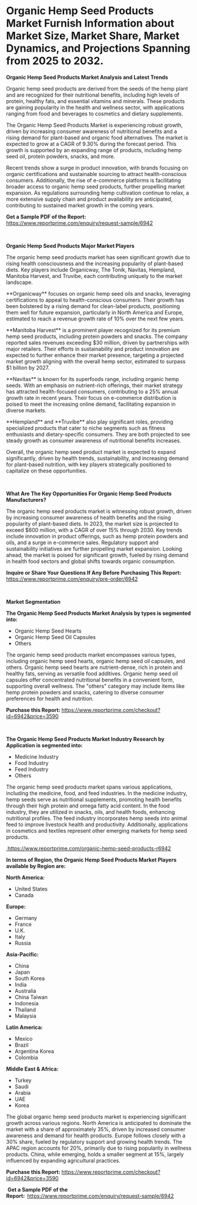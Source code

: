 <p><h1>Organic Hemp Seed Products Market Furnish Information about Market Size, Market Share, Market Dynamics, and Projections Spanning from 2025 to 2032.</h1></p><p><strong>Organic Hemp Seed Products Market Analysis and Latest Trends</strong></p>
<p><p>Organic hemp seed products are derived from the seeds of the hemp plant and are recognized for their nutritional benefits, including high levels of protein, healthy fats, and essential vitamins and minerals. These products are gaining popularity in the health and wellness sector, with applications ranging from food and beverages to cosmetics and dietary supplements.</p><p>The Organic Hemp Seed Products Market is experiencing robust growth, driven by increasing consumer awareness of nutritional benefits and a rising demand for plant-based and organic food alternatives. The market is expected to grow at a CAGR of 9.30% during the forecast period. This growth is supported by an expanding range of products, including hemp seed oil, protein powders, snacks, and more.</p><p>Recent trends show a surge in product innovation, with brands focusing on organic certifications and sustainable sourcing to attract health-conscious consumers. Additionally, the rise of e-commerce platforms is facilitating broader access to organic hemp seed products, further propelling market expansion. As regulations surrounding hemp cultivation continue to relax, a more extensive supply chain and product availability are anticipated, contributing to sustained market growth in the coming years.</p></p>
<p><strong>Get a Sample PDF of the Report:&nbsp;</strong> <a href="https://www.reportprime.com/enquiry/request-sample/6942?utm_campaign=4556&utm_medium=2&utm_source=Github&utm_content=ia&utm_term=17052025&utm_id=organic-hemp-seed-products">https://www.reportprime.com/enquiry/request-sample/6942</a></p>
<p>&nbsp;</p>
<p><strong>Organic Hemp Seed Products Major Market Players</strong></p>
<p><p>The organic hemp seed products market has seen significant growth due to rising health consciousness and the increasing popularity of plant-based diets. Key players include Organicway, The Tonik, Navitas, Hempland, Manitoba Harvest, and Truvibe, each contributing uniquely to the market landscape.</p><p>**Organicway** focuses on organic hemp seed oils and snacks, leveraging certifications to appeal to health-conscious consumers. Their growth has been bolstered by a rising demand for clean-label products, positioning them well for future expansion, particularly in North America and Europe, estimated to reach a revenue growth rate of 10% over the next few years.</p><p>**Manitoba Harvest** is a prominent player recognized for its premium hemp seed products, including protein powders and snacks. The company reported sales revenues exceeding $30 million, driven by partnerships with major retailers. Their efforts in sustainability and product innovation are expected to further enhance their market presence, targeting a projected market growth aligning with the overall hemp sector, estimated to surpass $1 billion by 2027.</p><p>**Navitas** is known for its superfoods range, including organic hemp seeds. With an emphasis on nutrient-rich offerings, their market strategy has attracted health-focused consumers, contributing to a 25% annual growth rate in recent years. Their focus on e-commerce distribution is poised to meet the increasing online demand, facilitating expansion in diverse markets.</p><p>**Hempland** and **Truvibe** also play significant roles, providing specialized products that cater to niche segments such as fitness enthusiasts and dietary-specific consumers. They are both projected to see steady growth as consumer awareness of nutritional benefits increases.</p><p>Overall, the organic hemp seed product market is expected to expand significantly, driven by health trends, sustainability, and increasing demand for plant-based nutrition, with key players strategically positioned to capitalize on these opportunities.</p></p>
<p>&nbsp;</p>
<p><strong>What Are The Key Opportunities For Organic Hemp Seed Products Manufacturers?</strong></p>
<p><p>The organic hemp seed products market is witnessing robust growth, driven by increasing consumer awareness of health benefits and the rising popularity of plant-based diets. In 2023, the market size is projected to exceed $600 million, with a CAGR of over 15% through 2030. Key trends include innovation in product offerings, such as hemp protein powders and oils, and a surge in e-commerce sales. Regulatory support and sustainability initiatives are further propelling market expansion. Looking ahead, the market is poised for significant growth, fueled by rising demand in health food sectors and global shifts towards organic consumption.</p></p>
<p><strong>Inquire or Share Your Questions If Any Before Purchasing This Report:</strong> <a href="https://www.reportprime.com/enquiry/pre-order/6942?utm_campaign=4556&utm_medium=2&utm_source=Github&utm_content=ia&utm_term=17052025&utm_id=organic-hemp-seed-products">https://www.reportprime.com/enquiry/pre-order/6942</a></p>
<p>&nbsp;</p>
<p><strong>Market Segmentation</strong></p>
<p><strong>The Organic Hemp Seed Products Market Analysis by types is segmented into:</strong></p>
<p><ul><li>Organic Hemp Seed Hearts</li><li>Organic Hemp Seed Oil Capsules</li><li>Others</li></ul></p>
<p><p>The organic hemp seed products market encompasses various types, including organic hemp seed hearts, organic hemp seed oil capsules, and others. Organic hemp seed hearts are nutrient-dense, rich in protein and healthy fats, serving as versatile food additives. Organic hemp seed oil capsules offer concentrated nutritional benefits in a convenient form, supporting overall wellness. The "others" category may include items like hemp protein powders and snacks, catering to diverse consumer preferences for health and nutrition.</p></p>
<p><strong>Purchase this Report:&nbsp;</strong><a href="https://www.reportprime.com/checkout?id=6942&price=3590&utm_campaign=4556&utm_medium=2&utm_source=Github&utm_content=ia&utm_term=17052025&utm_id=organic-hemp-seed-products">https://www.reportprime.com/checkout?id=6942&price=3590</a></p>
<p>&nbsp;</p>
<p><strong>The Organic Hemp Seed Products Market Industry Research by Application is segmented into:</strong></p>
<p><ul><li>Medicine Industry</li><li>Food Industry</li><li>Feed Industry</li><li>Others</li></ul></p>
<p><p>The organic hemp seed products market spans various applications, including the medicine, food, and feed industries. In the medicine industry, hemp seeds serve as nutritional supplements, promoting health benefits through their high protein and omega fatty acid content. In the food industry, they are utilized in snacks, oils, and health foods, enhancing nutritional profiles. The feed industry incorporates hemp seeds into animal feed to improve livestock health and productivity. Additionally, applications in cosmetics and textiles represent other emerging markets for hemp seed products.</p></p>
<p><a href="https://www.reportprime.com/organic-hemp-seed-products-r6942?utm_campaign=4556&utm_medium=2&utm_source=Github&utm_content=ia&utm_term=17052025&utm_id=organic-hemp-seed-products">&nbsp;https://www.reportprime.com/organic-hemp-seed-products-r6942</a></p>
<p><strong>In terms of Region, the Organic Hemp Seed Products Market Players available by Region are:</strong></p>
<p>
    <p> <strong> North America: </strong>
        <ul>
            <li>United States</li>
            <li>Canada</li>
        </ul>
        </p> 
    <p> <strong> Europe: </strong>
        <ul>
            <li>Germany</li>
            <li>France</li>
            <li>U.K.</li>
            <li>Italy</li>
            <li>Russia</li>
        </ul>
        </p> 
    <p> <strong> Asia-Pacific: </strong>
        <ul>
            <li>China</li>
            <li>Japan</li>
            <li>South Korea</li>
            <li>India</li>
            <li>Australia</li>
            <li>China Taiwan</li>
            <li>Indonesia</li>
            <li>Thailand</li>
            <li>Malaysia</li>
        </ul>
        </p> 
    <p> <strong> Latin America: </strong>
        <ul>
            <li>Mexico</li>
            <li>Brazil</li>
            <li>Argentina Korea</li>
            <li>Colombia</li>
        </ul>
        </p> 
    <p> <strong> Middle East & Africa: </strong>
        <ul>
            <li>Turkey</li>
            <li>Saudi</li>
            <li>Arabia</li>
            <li>UAE</li>
            <li>Korea</li>
        </ul>
    </p>
    </p>
<p><p>The global organic hemp seed products market is experiencing significant growth across various regions. North America is anticipated to dominate the market with a share of approximately 35%, driven by increased consumer awareness and demand for health products. Europe follows closely with a 30% share, fueled by regulatory support and growing health trends. The APAC region accounts for 20%, primarily due to rising popularity in wellness products. China, while emerging, holds a smaller segment at 15%, largely influenced by expanding agricultural practices.</p></p>
<p><strong>Purchase this Report: </strong><a href="https://www.reportprime.com/checkout?id=6942&price=3590&utm_campaign=4556&utm_medium=2&utm_source=Github&utm_content=ia&utm_term=17052025&utm_id=organic-hemp-seed-products">https://www.reportprime.com/checkout?id=6942&price=3590</a></p>
<p>&nbsp;<strong>Get a Sample PDF of the Report:&nbsp;&nbsp;</strong><a href="https://www.reportprime.com/enquiry/request-sample/6942?utm_campaign=4556&utm_medium=2&utm_source=Github&utm_content=ia&utm_term=17052025&utm_id=organic-hemp-seed-products">https://www.reportprime.com/enquiry/request-sample/6942</a></p>
<p><strong></strong></p>
<p><p></p><p></p><p></p></p>